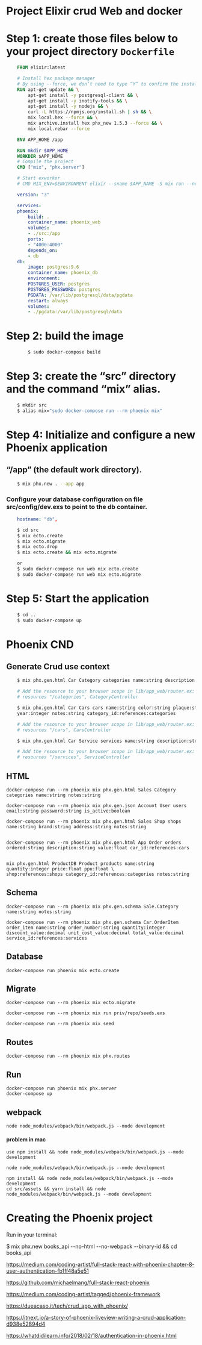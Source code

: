 # Project Elixir crud Web and docker

# Step 1: create those files below to your project directory `Dockerfile`
```Dockerfile
    FROM elixir:latest

    # Install hex package manager
    # By using --force, we don’t need to type “Y” to confirm the installation
    RUN apt-get update && \
        apt-get install -y postgresql-client && \
        apt-get install -y inotify-tools && \
        apt-get install -y nodejs && \
        curl -L https://npmjs.org/install.sh | sh && \
        mix local.hex --force && \
        mix archive.install hex phx_new 1.5.3 --force && \
        mix local.rebar --force

    ENV APP_HOME /app

    RUN mkdir $APP_HOME
    WORKDIR $APP_HOME
    # Compile the project
    CMD ["mix", "phx.server"]

    # Start exworker
    # CMD MIX_ENV=$ENVIRONMENT elixir --sname $APP_NAME -S mix run --no-halt
```

```yml
    version: "3"

    services:
    phoenix:
        build: .
        container_name: phoenix_web
        volumes:
        - ./src:/app
        ports:
        - "4000:4000"
        depends_on:
        - db
    db:
        image: postgres:9.6
        container_name: phoenix_db 
        environment:
        POSTGRES_USER: postgres
        POSTGRES_PASSWORD: postgres
        PGDATA: /var/lib/postgresql/data/pgdata
        restart: always
        volumes:
        - ./pgdata:/var/lib/postgresql/data
```

# Step 2: build the image
```zsh
        $ sudo docker-compose build
```

# Step 3: create the “src” directory and the command “mix” alias.
```zsh 
    $ mkdir src
    $ alias mix="sudo docker-compose run --rm phoenix mix"
```
# Step 4: Initialize and configure a new Phoenix application
## “/app” (the default work directory).


```zsh 
    $ mix phx.new . --app app
```

### Configure your database configuration on file src/config/dev.exs to point to the db container.
```yml
    hostname: "db", 
```

```zsh
    $ cd src
    $ mix ecto.create
    $ mix ecto.migrate
    $ mix ecto.drop
    $ mix ecto.create && mix ecto.migrate

    or 
    $ sudo docker-compose run web mix ecto.create
    $ sudo docker-compose run web mix ecto.migrate
```

# Step 5: Start the application

```zsh
    $ cd ..
    $ sudo docker-compose up
```    


# Phoenix  CND

## Generate Crud use context

```zsh
    $ mix phx.gen.html Car Category categories name:string description:string

    # Add the resource to your browser scope in lib/app_web/router.ex:
    # resources "/categories", CategoryController 

    $ mix phx.gen.html Car Cars cars name:string color:string plaque:string renavam:string \
    year:integer notes:string category_id:references:categories

    # Add the resource to your browser scope in lib/app_web/router.ex:
    # resources "/cars", CarsController

    $ mix phx.gen.html Car Service services name:string description:string value:decimal

    # Add the resource to your browser scope in lib/app_web/router.ex:
    # resources "/services", ServiceController
``` 
## HTML
    docker-compose run --rm phoenix mix phx.gen.html Sales Category categories name:string notes:string

    docker-compose run --rm phoenix mix phx.gen.json Account User users email:string password:string is_active:boolean 

    docker-compose run --rm phoenix mix phx.gen.html Sales Shop shops name:string brand:string address:string notes:string


    docker-compose run --rm phoenix mix phx.gen.html App Order orders ordered:string description:string value:float car_id:references:cars


    mix phx.gen.html ProductDB Product products name:string quantity:integer price:float ppu:float \
    shop:references:shops category_id:references:categories notes:string

## Schema
    docker-compose run --rm phoenix mix phx.gen.schema Sale.Category name:string notes:string

    docker-compose run --rm phoenix mix phx.gen.schema Car.OrderItem order_item name:string order_number:string quantity:integer discount_value:decimal unit_cost_value:decimal total_value:decimal service_id:references:services


## Database
    docker-compose run phoenix mix ecto.create

## Migrate
    docker-compose run --rm phoenix mix ecto.migrate

    docker-compose run --rm phoenix mix run priv/repo/seeds.exs

    docker-compose run --rm phoenix mix seed


## Routes
    docker-compose run --rm phoenix mix phx.routes

## Run 
    docker-compose run phoenix mix phx.server
    docker-compose up

## webpack
    
    node node_modules/webpack/bin/webpack.js --mode development
#### problem in mac 
    use npm install && node node_modules/webpack/bin/webpack.js --mode development
    
    node node_modules/webpack/bin/webpack.js --mode development

    npm install && node node_modules/webpack/bin/webpack.js --mode development
    cd src/assets && yarn install && node node_modules/webpack/bin/webpack.js --mode development

# Creating the Phoenix project

Run in your terminal:

$ mix phx.new books_api --no-html --no-webpack --binary-id && cd books_api

https://medium.com/coding-artist/full-stack-react-with-phoenix-chapter-8-user-authentication-fb1ff48a5e51

https://github.com/michaelmang/full-stack-react-phoenix

https://medium.com/coding-artist/tagged/phoenix-framework


https://dueacaso.it/tech/crud_app_with_phoenix/

https://itnext.io/a-story-of-phoenix-liveview-writing-a-crud-application-d938e52894d4

https://whatdidilearn.info/2018/02/18/authentication-in-phoenix.html